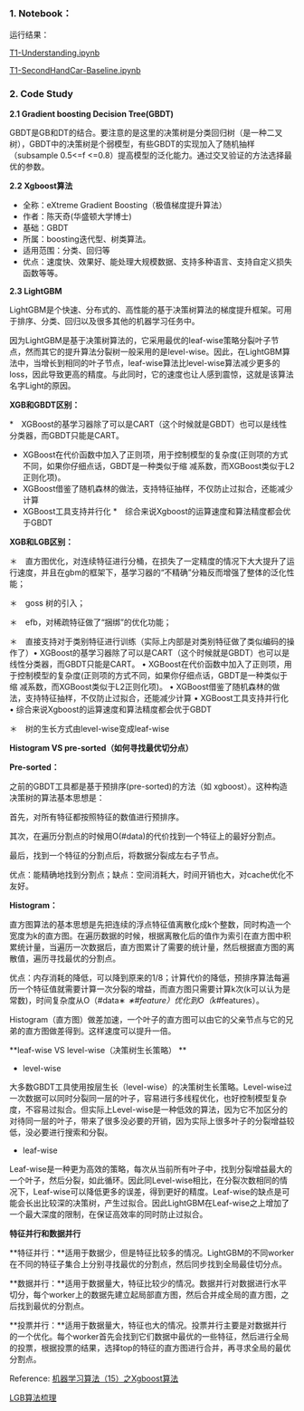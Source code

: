 ### 1.  Notebook：

运行结果：

[T1-Understanding.ipynb](https://github.com/frankyangdev/DataMining-Learning/blob/main/SecondHandCarPriceForecast/T1-Understanding.ipynb)

[T1-SecondHandCar-Baseline.ipynb](https://github.com/frankyangdev/DataMining-Learning/blob/main/SecondHandCarPriceForecast/T1-SecondHandCar-Baseline.ipynb)


### 2. Code Study

**2.1 Gradient boosting Decision Tree(GBDT)**

GBDT是GB和DT的结合。要注意的是这里的决策树是分类回归树（是一种二叉树），GBDT中的决策树是个弱模型，有些GBDT的实现加入了随机抽样（subsample 0.5<=f <=0.8）提高模型的泛化能力。通过交叉验证的方法选择最优的参数。


**2.2 Xgboost算法**

* 全称：eXtreme Gradient Boosting（极值梯度提升算法）
* 作者：陈天奇(华盛顿大学博士) 
* 基础：GBDT 
* 所属：boosting迭代型、树类算法。 
* 适用范围：分类、回归等
* 优点：速度快、效果好、能处理大规模数据、支持多种语言、支持自定义损失函数等等。

**2.3 LightGBM** 

LightGBM是个快速、分布式的、高性能的基于决策树算法的梯度提升框架。可用于排序、分类、回归以及很多其他的机器学习任务中。

因为LightGBM是基于决策树算法的，它采用最优的leaf-wise策略分裂叶子节点，然而其它的提升算法分裂树一般采用的是level-wise。因此，在LightGBM算法中，当增长到相同的叶子节点，leaf-wise算法比level-wise算法减少更多的loss，因此导致更高的精度。与此同时，它的速度也让人感到震惊，这就是该算法名字Light的原因。


**XGB和GBDT区别：**

*　XGBoost的基学习器除了可以是CART（这个时候就是GBDT）也可以是线性分类器，而GBDT只能是CART。
* XGBoost在代价函数中加入了正则项，用于控制模型的复杂度(正则项的方式不同，如果你仔细点话，GBDT是一种类似于缩         减系数，而XGBoost类似于L2正则化项)。
* XGBoost借鉴了随机森林的做法，支持特征抽样，不仅防止过拟合，还能减少计算
* XGBoost工具支持并行化
*　综合来说Xgboost的运算速度和算法精度都会优于GBDT

**XGB和LGB区别：**

＊　直方图优化，对连续特征进行分桶，在损失了一定精度的情况下大大提升了运行速度，并且在gbm的框架下，基学习器的“不精确”分箱反而增强了整体的泛化性能；

＊　goss 树的引入；

＊　efb，对稀疏特征做了“捆绑”的优化功能；

＊　直接支持对于类别特征进行训练（实际上内部是对类别特征做了类似编码的操作了）• XGBoost的基学习器除了可以是CART（这个时候就是GBDT）也可以是线性分类器，而GBDT只能是CART。
      • XGBoost在代价函数中加入了正则项，用于控制模型的复杂度(正则项的方式不同，如果你仔细点话，GBDT是一种类似于缩         减系数，而XGBoost类似于L2正则化项)。
      • XGBoost借鉴了随机森林的做法，支持特征抽样，不仅防止过拟合，还能减少计算
      • XGBoost工具支持并行化
      • 综合来说Xgboost的运算速度和算法精度都会优于GBDT

＊　树的生长方式由level-wise变成leaf-wise

**Histogram VS pre-sorted（如何寻找最优切分点）**


**Pre-sorted：**

之前的GBDT工具都是基于预排序(pre-sorted)的方法（如 xgboost）。这种构造决策树的算法基本思想是：

首先，对所有特征都按照特征的数值进行预排序。

其次，在遍历分割点的时候用O(#data)的代价找到一个特征上的最好分割点。

最后，找到一个特征的分割点后，将数据分裂成左右子节点。

优点：能精确地找到分割点；缺点：空间消耗大，时间开销也大，对cache优化不友好。

**Histogram：**

直方图算法的基本思想是先把连续的浮点特征值离散化成k个整数，同时构造一个宽度为k的直方图。在遍历数据的时候，根据离散化后的值作为索引在直方图中积累统计量，当遍历一次数据后，直方图累计了需要的统计量，然后根据直方图的离散值，遍历寻找最优的分割点。

优点：内存消耗的降低，可以降到原来的1/8；计算代价的降低，预排序算法每遍历一个特征值就需要计算一次分裂的增益，而直方图只需要计算k次(k可以认为是常数)，时间复杂度从O（#data∗ *∗#feature）优化到O（k*#features）。

Histogram（直方图）做差加速，一个叶子的直方图可以由它的父亲节点与它的兄弟的直方图做差得到。这样速度可以提升一倍。


**leaf-wise VS level-wise（决策树生长策略） **

* level-wise

大多数GBDT工具使用按层生长（level-wise）的决策树生长策略。Level-wise过一次数据可以同时分裂同一层的叶子，容易进行多线程优化，也好控制模型复杂度，不容易过拟合。但实际上Level-wise是一种低效的算法，因为它不加区分的对待同一层的叶子，带来了很多没必要的开销，因为实际上很多叶子的分裂增益较低，没必要进行搜索和分裂。


* leaf-wise

Leaf-wise是一种更为高效的策略，每次从当前所有叶子中，找到分裂增益最大的一个叶子，然后分裂，如此循环。因此同Level-wise相比，在分裂次数相同的情况下，Leaf-wise可以降低更多的误差，得到更好的精度。Leaf-wise的缺点是可能会长出比较深的决策树，产生过拟合。因此LightGBM在Leaf-wise之上增加了一个最大深度的限制，在保证高效率的同时防止过拟合。


**特征并行和数据并行**


**特征并行：**适用于数据少，但是特征比较多的情况。LightGBM的不同worker在不同的特征子集合上分别寻找最优的分割点，然后同步找到全局最佳切分点。


**数据并行：**适用于数据量大，特征比较少的情况。数据并行对数据进行水平切分，每个worker上的数据先建立起局部直方图，然后合并成全局的直方图，之后找到最优的分割点。


**投票并行：**适用于数据量大，特征也大的情况。投票并行主要是对数据并行的一个优化。每个worker首先会找到它们数据中最优的一些特征，然后进行全局的投票，根据投票的结果，选择top的特征的直方图进行合并，再寻求全局的最优分割点。




Reference:
[机器学习算法（15）之Xgboost算法](ttps://blog.csdn.net/qq_20412595/article/details/82621744)

[LGB算法梳理](https://blog.csdn.net/huochangu8606/article/details/99655759)









